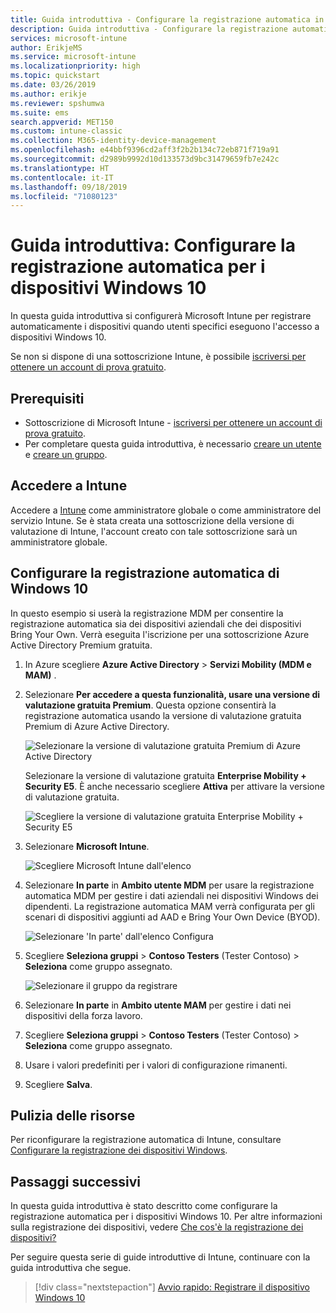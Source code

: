 ```yaml
---
title: Guida introduttiva - Configurare la registrazione automatica in Intune
description: Guida introduttiva - Configurare la registrazione automatica per i dispositivi Windows 10 in Intune.
services: microsoft-intune
author: ErikjeMS
ms.service: microsoft-intune
ms.localizationpriority: high
ms.topic: quickstart
ms.date: 03/26/2019
ms.author: erikje
ms.reviewer: spshumwa
ms.suite: ems
search.appverid: MET150
ms.custom: intune-classic
ms.collection: M365-identity-device-management
ms.openlocfilehash: e44bbf9396cd2aff3f2b2b134c72eb871f719a91
ms.sourcegitcommit: d2989b9992d10d133573d9bc31479659fb7e242c
ms.translationtype: HT
ms.contentlocale: it-IT
ms.lasthandoff: 09/18/2019
ms.locfileid: "71080123"
---
```

# <a name="quickstart-set-up-automatic-enrollment-for-windows-10-devices"></a>Guida introduttiva: Configurare la registrazione automatica per i dispositivi Windows 10

In questa guida introduttiva si configurerà Microsoft Intune per registrare automaticamente i dispositivi quando utenti specifici eseguono l'accesso a dispositivi Windows 10.

Se non si dispone di una sottoscrizione Intune, è possibile [iscriversi per ottenere un account di prova gratuito](free-trial-sign-up.md).

## <a name="prerequisites"></a>Prerequisiti

- Sottoscrizione di Microsoft Intune - [iscriversi per ottenere un account di prova gratuito](free-trial-sign-up.md).
- Per completare questa guida introduttiva, è necessario [creare un utente](quickstart-create-user.md) e [creare un gruppo](quickstart-create-group.md).

## <a name="sign-in-to-intune"></a>Accedere a Intune

Accedere a [Intune](https://aka.ms/intuneportal) come amministratore globale o come amministratore del servizio Intune. Se è stata creata una sottoscrizione della versione di valutazione di Intune, l'account creato con tale sottoscrizione sarà un amministratore globale.

## <a name="set-up-windows-10-automatic-enrollment"></a>Configurare la registrazione automatica di Windows 10

In questo esempio si userà la registrazione MDM per consentire la registrazione automatica sia dei dispositivi aziendali che dei dispositivi Bring Your Own. Verrà eseguita l'iscrizione per una sottoscrizione Azure Active Directory Premium gratuita.

1. In Azure scegliere **Azure Active Directory** > **Servizi Mobility (MDM e MAM)** .
2. Selezionare **Per accedere a questa funzionalità, usare una versione di valutazione gratuita Premium**. Questa opzione consentirà la registrazione automatica usando la versione di valutazione gratuita Premium di Azure Active Directory. 

    ![Selezionare la versione di valutazione gratuita Premium di Azure Active Directory](media/quickstart-setup-auto-enrollment/quickstart-setup-auto-enrollment-01.png)

    Selezionare la versione di valutazione gratuita **Enterprise Mobility + Security E5**. È anche necessario scegliere **Attiva** per attivare la versione di valutazione gratuita.

    ![Scegliere la versione di valutazione gratuita Enterprise Mobility + Security E5](media/quickstart-setup-auto-enrollment/quickstart-setup-auto-enrollment-02.png)

3. Selezionare **Microsoft Intune**. 

    ![Scegliere Microsoft Intune dall'elenco](media/quickstart-setup-auto-enrollment/quickstart-setup-auto-enrollment-03.png)

4. Selezionare **In parte** in **Ambito utente MDM** per usare la registrazione automatica MDM per gestire i dati aziendali nei dispositivi Windows dei dipendenti. La registrazione automatica MAM verrà configurata per gli scenari di dispositivi aggiunti ad AAD e Bring Your Own Device (BYOD).

    ![Selezionare 'In parte' dall'elenco Configura](media/quickstart-setup-auto-enrollment/quickstart-setup-auto-enrollment-04.png)

5. Scegliere **Seleziona gruppi** > **Contoso Testers** (Tester Contoso)  > **Seleziona** come gruppo assegnato.

    ![Selezionare il gruppo da registrare](media/quickstart-setup-auto-enrollment/quickstart-setup-auto-enrollment-05.png)

6. Selezionare **In parte** in **Ambito utente MAM** per gestire i dati nei dispositivi della forza lavoro.
7. Scegliere **Seleziona gruppi** > **Contoso Testers** (Tester Contoso)  > **Seleziona** come gruppo assegnato. 
8. Usare i valori predefiniti per i valori di configurazione rimanenti.
9. Scegliere **Salva**.

## <a name="clean-up-resources"></a>Pulizia delle risorse

Per riconfigurare la registrazione automatica di Intune, consultare [Configurare la registrazione dei dispositivi Windows](windows-enroll.md).

## <a name="next-steps"></a>Passaggi successivi

In questa guida introduttiva è stato descritto come configurare la registrazione automatica per i dispositivi Windows 10. Per altre informazioni sulla registrazione dei dispositivi, vedere [Che cos'è la registrazione dei dispositivi?](device-enrollment.md)

Per seguire questa serie di guide introduttive di Intune, continuare con la guida introduttiva che segue.

> [!div class="nextstepaction"]
> [Avvio rapido: Registrare il dispositivo Windows 10](quickstart-enroll-windows-device.md)
